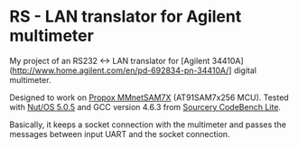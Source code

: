RS - LAN translator for Agilent multimeter
==========================================

My project of an RS232 <-> LAN translator for [Agilent 34410A](http://www.home.agilent.com/en/pd-692834-pn-34410A/]
digital multimeter.

Designed to work on [Propox MMnetSAM7X](http://www.propox.com/products/t_208.html) (AT91SAM7x256 MCU).
Tested with [Nut/OS 5.0.5](http://www.ethernut.de/) and GCC version 4.6.3 from
[Sourcery CodeBench Lite](http://www.mentor.com/embedded-software/sourcery-tools/sourcery-codebench/overview/).

Basically, it keeps a socket connection with the multimeter and passes the messages between input
UART and the socket connection.
